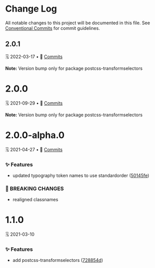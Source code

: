 # Change Log

All notable changes to this project will be documented in this file.
See [Conventional Commits](https://conventionalcommits.org) for commit guidelines.

<a name="2.0.1"></a>
## 2.0.1
🗓 2022-03-17 • 📝 [Commits](https://github.com/adobe/spectrum-css/compare/postcss-transformselectors@2.0.0-alpha.0...postcss-transformselectors@2.0.1)

**Note:** Version bump only for package postcss-transformselectors





<a name="2.0.0"></a>
# 2.0.0
🗓 2021-09-29 • 📝 [Commits](https://github.com/adobe/spectrum-css/compare/postcss-transformselectors@2.0.0-alpha.0...postcss-transformselectors@2.0.0)

**Note:** Version bump only for package postcss-transformselectors





<a name="2.0.0-alpha.0"></a>
# 2.0.0-alpha.0
🗓 2021-04-27 • 📝 [Commits](https://github.com/adobe/spectrum-css/compare/postcss-transformselectors@1.1.0...postcss-transformselectors@2.0.0-alpha.0)

### ✨ Features

* updated typography token names to use standardorder ([50145fe](https://github.com/adobe/spectrum-css/commit/50145fe))


### 🛑 BREAKING CHANGES

* realigned classnames





<a name="1.1.0"></a>
# 1.1.0
🗓 2021-03-10

### ✨ Features

* add postcss-transformselectors ([728854d](https://github.com/adobe/spectrum-css/commit/728854d))

